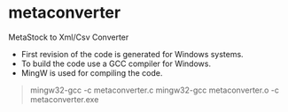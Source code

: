 # metaconverter
MetaStock to Xml/Csv Converter

- First revision of the code is generated for Windows systems. 
- To build the code use a GCC compiler for Windows. 
- MingW is used for compiling the code.

> mingw32-gcc -c metaconverter.c
> mingw32-gcc metaconverter.o -c metaconverter.exe

